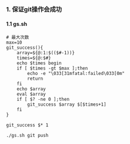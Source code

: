 ### 1. 保证git操作会成功

#### 1.1 gs.sh

```shell
# 最大次数
max=10
git_success(){
	array=${@:1:$(($#-1))}
	times=${@:$#}
	echo $times begin
    if [ $times -gt $max ];then
		echo -e "\033[31mfatal:failed\033[0m"
        return
    fi
	echo $array
    eval $array
    if [ $? -ne 0 ];then 
        git_success $array $[$times+1]
    fi
}

git_success $* 1
```

```shell
./gs.sh git push
```

